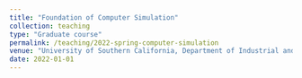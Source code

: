 ```yaml
---
title: "Foundation of Computer Simulation"
collection: teaching
type: "Graduate course"
permalink: /teaching/2022-spring-computer-simulation
venue: "University of Southern California, Department of Industrial and Systems Engineering"
date: 2022-01-01
---
```

